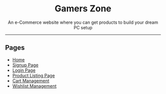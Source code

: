 <h1 align="center">Gamers Zone</h1>
<p align="center" >An e-Commerce website where you can get products to build your dream PC setup</p>

---

## Pages

- [Home](https://gamers-zone.netlify.app/)
- [Signup Page](https://gamers-zone.netlify.app/pages/signup.html)
- [Login Page](https://gamers-zone.netlify.app/pages/login.html)
- [Product Listing Page](https://gamers-zone.netlify.app/pages/products.html)
- [Cart Management](https://gamers-zone.netlify.app/pages/cart.html)
- [Wishlist Management](https://gamers-zone.netlify.app/pages/wishlist.html)
